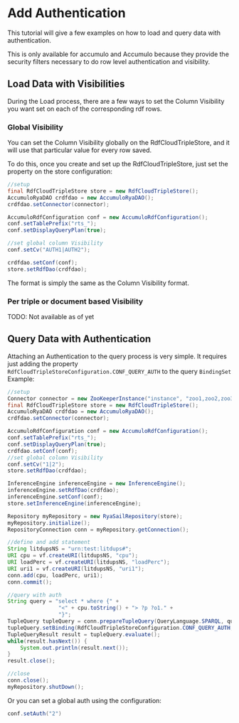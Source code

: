 # Add Authentication

This tutorial will give a few examples on how to load and query data with authentication.

This is only available for accumulo and Accumulo because they provide the security filters necessary to do row level authentication and visibility.

## Load Data with Visibilities

During the Load process, there are a few ways to set the Column Visibility you want set on each of the corresponding rdf rows.

### Global Visibility

You can set the Column Visibility globally on the RdfCloudTripleStore, and it will use that particular value for every row saved.

To do this, once you create and set up the RdfCloudTripleStore, just set the property on the store configuration:

``` JAVA
//setup
final RdfCloudTripleStore store = new RdfCloudTripleStore();
AccumuloRyaDAO crdfdao = new AccumuloRyaDAO();
crdfdao.setConnector(connector);

AccumuloRdfConfiguration conf = new AccumuloRdfConfiguration();
conf.setTablePrefix("rts_");
conf.setDisplayQueryPlan(true);

//set global column Visibility
conf.setCv("AUTH1|AUTH2");

crdfdao.setConf(conf);
store.setRdfDao(crdfdao);
```

The format is simply the same as the Column Visibility format.

### Per triple or document based Visibility

TODO: Not available as of yet

## Query Data with Authentication

Attaching an Authentication to the query process is very simple. It requires just adding the property `RdfCloudTripleStoreConfiguration.CONF_QUERY_AUTH` to the query `BindingSet`
Example:

``` JAVA
//setup
Connector connector = new ZooKeeperInstance("instance", "zoo1,zoo2,zoo3").getConnector("user", "password");
final RdfCloudTripleStore store = new RdfCloudTripleStore();
AccumuloRyaDAO crdfdao = new AccumuloRyaDAO();
crdfdao.setConnector(connector);

AccumuloRdfConfiguration conf = new AccumuloRdfConfiguration();
conf.setTablePrefix("rts_");
conf.setDisplayQueryPlan(true);
crdfdao.setConf(conf);
//set global column Visibility
conf.setCv("1|2");
store.setRdfDao(crdfdao);

InferenceEngine inferenceEngine = new InferenceEngine();
inferenceEngine.setRdfDao(crdfdao);
inferenceEngine.setConf(conf);
store.setInferenceEngine(inferenceEngine);

Repository myRepository = new RyaSailRepository(store);
myRepository.initialize();
RepositoryConnection conn = myRepository.getConnection();

//define and add statement
String litdupsNS = "urn:test:litdups#";
URI cpu = vf.createURI(litdupsNS, "cpu");
URI loadPerc = vf.createURI(litdupsNS, "loadPerc");
URI uri1 = vf.createURI(litdupsNS, "uri1");
conn.add(cpu, loadPerc, uri1);
conn.commit();

//query with auth
String query = "select * where {" +
                "<" + cpu.toString() + "> ?p ?o1." +
                "}";
TupleQuery tupleQuery = conn.prepareTupleQuery(QueryLanguage.SPARQL, query);
tupleQuery.setBinding(RdfCloudTripleStoreConfiguration.CONF_QUERY_AUTH, vf.createLiteral("2"));
TupleQueryResult result = tupleQuery.evaluate();
while(result.hasNext()) {
    System.out.println(result.next());
}
result.close();

//close
conn.close();
myRepository.shutDown();
```

Or you can set a global auth using the configuration:

``` JAVA
conf.setAuth("2")
```